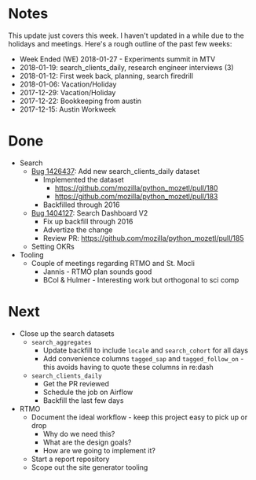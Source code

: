# Notes

This update just covers this week.
I haven't updated in a while due to the holidays and meetings.
Here's a rough outline of the past few weeks:

* Week Ended (WE) 2018-01-27 - Experiments summit in MTV
* 2018-01-19: search_clients_daily, research engineer interviews (3)
* 2018-01-12: First week back, planning, search firedrill
* 2018-01-06: Vacation/Holiday
* 2017-12-29: Vacation/Holiday
* 2017-12-22: Bookkeeping from austin
* 2017-12-15: Austin Workweek

# Done

* Search
  * [Bug 1426437](http://bugzil.la/1426437): Add new search_clients_daily dataset
    * Implemented the dataset
      * https://github.com/mozilla/python_mozetl/pull/180
      * https://github.com/mozilla/python_mozetl/pull/183
    * Backfilled through 2016
  * [Bug 1404127](https://bugzilla.mozilla.org/show_bug.cgi?id=1404127): Search Dashboard V2
    * Fix up backfill through 2016
    * Advertize the change
    * Review PR: https://github.com/mozilla/python_mozetl/pull/185
  * Setting OKRs
* Tooling
  * Couple of meetings regarding RTMO and St. Mocli
    * Jannis - RTMO plan sounds good
    * BCol & Hulmer - Interesting work but orthogonal to sci comp

# Next

* Close up the search datasets
  * `search_aggregates`
    * Update backfill to include `locale` and `search_cohort` for all days
    * Add convenience columns `tagged_sap` and `tagged_follow_on` - 
      this avoids having to quote these columns in re:dash
  * `search_clients_daily`
    * Get the PR reviewed
    * Schedule the job on Airflow
    * Backfill the last few days
* RTMO
  * Document the ideal workflow - keep this project easy to pick up or drop
    * Why do we need this?
    * What are the design goals?
    * How are we going to implement it?
  * Start a report repository
  * Scope out the site generator tooling

